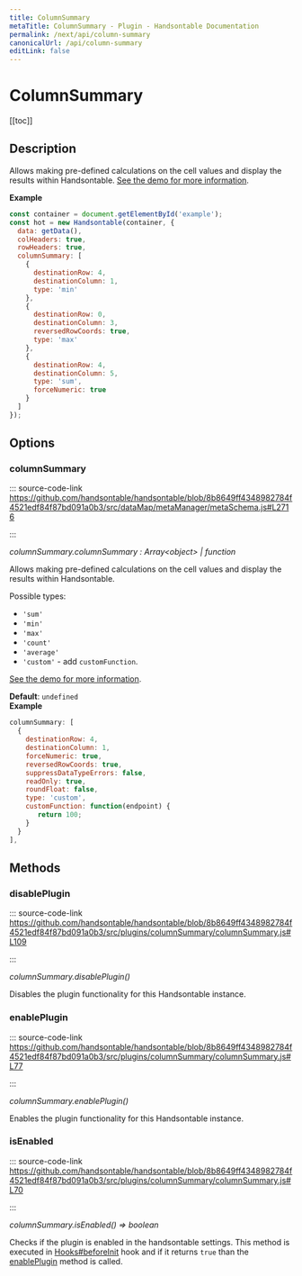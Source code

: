 ```yaml
---
title: ColumnSummary
metaTitle: ColumnSummary - Plugin - Handsontable Documentation
permalink: /next/api/column-summary
canonicalUrl: /api/column-summary
editLink: false
---
```


# ColumnSummary

[[toc]]

## Description

Allows making pre-defined calculations on the cell values and display the results within Handsontable.
[See the demo for more information](https://handsontable.com/docs/demo-summary-calculations.html).

**Example**  
```js
const container = document.getElementById('example');
const hot = new Handsontable(container, {
  data: getData(),
  colHeaders: true,
  rowHeaders: true,
  columnSummary: [
    {
      destinationRow: 4,
      destinationColumn: 1,
      type: 'min'
    },
    {
      destinationRow: 0,
      destinationColumn: 3,
      reversedRowCoords: true,
      type: 'max'
    },
    {
      destinationRow: 4,
      destinationColumn: 5,
      type: 'sum',
      forceNumeric: true
    }
  ]
});
```

## Options

### columnSummary
  
::: source-code-link https://github.com/handsontable/handsontable/blob/8b8649ff4348982784f4521edf84f87bd091a0b3/src/dataMap/metaManager/metaSchema.js#L2716

:::

_columnSummary.columnSummary : Array&lt;object&gt; | function_

Allows making pre-defined calculations on the cell values and display the results within Handsontable.

Possible types:
 * `'sum'`
 * `'min'`
 * `'max'`
 * `'count'`
 * `'average'`
 * `'custom'` - add `customFunction`.

[See the demo for more information](https://docs.handsontable.com/demo-summary-calculations.html).

**Default**: <code>undefined</code>  
**Example**  
```js
columnSummary: [
  {
    destinationRow: 4,
    destinationColumn: 1,
    forceNumeric: true,
    reversedRowCoords: true,
    suppressDataTypeErrors: false,
    readOnly: true,
    roundFloat: false,
    type: 'custom',
    customFunction: function(endpoint) {
       return 100;
    }
  }
],
```

## Methods

### disablePlugin
  
::: source-code-link https://github.com/handsontable/handsontable/blob/8b8649ff4348982784f4521edf84f87bd091a0b3/src/plugins/columnSummary/columnSummary.js#L109

:::

_columnSummary.disablePlugin()_

Disables the plugin functionality for this Handsontable instance.



### enablePlugin
  
::: source-code-link https://github.com/handsontable/handsontable/blob/8b8649ff4348982784f4521edf84f87bd091a0b3/src/plugins/columnSummary/columnSummary.js#L77

:::

_columnSummary.enablePlugin()_

Enables the plugin functionality for this Handsontable instance.



### isEnabled
  
::: source-code-link https://github.com/handsontable/handsontable/blob/8b8649ff4348982784f4521edf84f87bd091a0b3/src/plugins/columnSummary/columnSummary.js#L70

:::

_columnSummary.isEnabled() ⇒ boolean_

Checks if the plugin is enabled in the handsontable settings. This method is executed in [Hooks#beforeInit](./Hooks/#beforeInit)
hook and if it returns `true` than the [enablePlugin](#ColumnSummary+enablePlugin) method is called.


